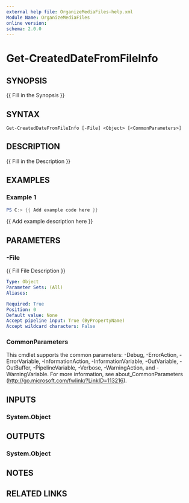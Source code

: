 ```yaml
---
external help file: OrganizeMediaFiles-help.xml
Module Name: OrganizeMediaFiles
online version:
schema: 2.0.0
---
```


# Get-CreatedDateFromFileInfo

## SYNOPSIS
{{ Fill in the Synopsis }}

## SYNTAX

```
Get-CreatedDateFromFileInfo [-File] <Object> [<CommonParameters>]
```

## DESCRIPTION
{{ Fill in the Description }}

## EXAMPLES

### Example 1
```powershell
PS C:> {{ Add example code here }}
```

{{ Add example description here }}

## PARAMETERS

### -File
{{ Fill File Description }}

```yaml
Type: Object
Parameter Sets: (All)
Aliases:

Required: True
Position: 0
Default value: None
Accept pipeline input: True (ByPropertyName)
Accept wildcard characters: False
```

### CommonParameters
This cmdlet supports the common parameters: -Debug, -ErrorAction, -ErrorVariable, -InformationAction, -InformationVariable, -OutVariable, -OutBuffer, -PipelineVariable, -Verbose, -WarningAction, and -WarningVariable. For more information, see about_CommonParameters (http://go.microsoft.com/fwlink/?LinkID=113216).

## INPUTS

### System.Object

## OUTPUTS

### System.Object
## NOTES

## RELATED LINKS

